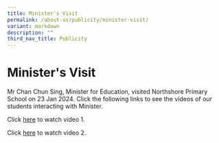 ```yaml
---
title: Minister's Visit
permalink: /about-us/publicity/minister-visit/
variant: markdown
description: ""
third_nav_title: Publicity
---
```

<h1><strong>Minister's Visit</strong></h1>

Mr Chan Chun Sing, Minister for Education, visited Northshore Primary School on 23 Jan 2024. Click the following links to see the videos of our students interacting with Minister.

Click [here](https://drive.google.com/file/d/1D8mJzmgrFmqTSWV7QyvKY6Rd8HrrqQFb/view?usp=sharing) to watch video 1.

Click [here](https://drive.google.com/file/d/1y8J83agSQAaMjVphTswmo5-bjYncBO6I/view?usp=sharing) to watch video 2.